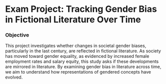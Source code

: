 # Exam Project: Tracking Gender Bias in Fictional Literature Over Time

### Objective

This project investigates whether changes in societal gender biases, particularly in the last century, are reflected in fictional literature. As society has moved toward gender equality, as evidenced by increased female employment rates and salary equity, this study asks if these developments are mirrored in literature. By examining gender bias in literature across time, we aim to understand how representations of gendered concepts have evolved.

